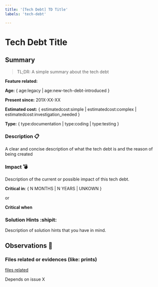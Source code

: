 ```yaml
---
title: '[Tech Debt] TD Title'
labels: 'tech-debt'

---
```


<!-- IF you don't have any info, just erase for the template -->

# Tech Debt Title

## Summary

> TL;DR: A simple summary about the tech debt

**Feature related:**

**Age:** { age:legacy | age:new-tech-debt-introduced }

**Present since:** 201X-XX-XX

<!--
  Age labels:

  - LEGACY: found in the codebase and being document right now.

  - NEW_TECH_DEBT_INTRODUCED: we consciously added a new tech debt in our code base right now and we're document it.
-->

**Estimated cost:** { estimatedcost:simple | estimatedcost:complex | estimatedcost:investigation_needed }
<!-- going to transform also in a label -->

<!--
  Estimated cost labels:

  - SIMPLE: It's simple to identify the solution and clearly simple to solve and test.

  - COMPLEX: It's not so simple to understand and fix it. it also may require big refactorings.

  - INVESTIGATION_NEEDED: There's a lot of unknowns related that it's impossible to say until it's prioritized, invetigated and have proposed solutions.
-->

**Type:** { type:documentation | type:coding | type:testing }

### Description :clipboard:

A clear and concise description of what the tech debt is and the reason of being created

### Impact :bomb:

Description of the current or possible impact of this tech debt.

<!-- estimated -->
**Critical in**: { N MONTHS | N YEARS | UNKOWN }

or

**Critical when**

### Solution Hints :shipit:

<!--
Here you should add only hints, context, and opinions
but let the solution proposal in a PR for ADR.
-->

Description of solution hints that you have in mind.

## Observations :thinking:

### Files related or evidences (like: prints)

[files related](files_related_link.file)

Depends on issue X
